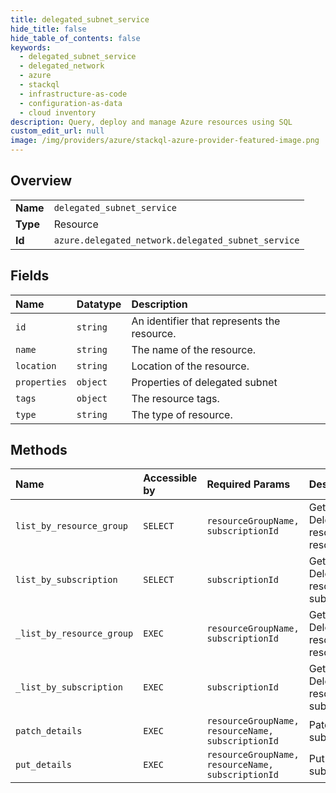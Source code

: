 ```yaml
---
title: delegated_subnet_service
hide_title: false
hide_table_of_contents: false
keywords:
  - delegated_subnet_service
  - delegated_network
  - azure    
  - stackql
  - infrastructure-as-code
  - configuration-as-data
  - cloud inventory
description: Query, deploy and manage Azure resources using SQL
custom_edit_url: null
image: /img/providers/azure/stackql-azure-provider-featured-image.png
---
```

  
    

## Overview
<table><tbody>
<tr><td><b>Name</b></td><td><code>delegated_subnet_service</code></td></tr>
<tr><td><b>Type</b></td><td>Resource</td></tr>
<tr><td><b>Id</b></td><td><code>azure.delegated_network.delegated_subnet_service</code></td></tr>
</tbody></table>

## Fields
| Name | Datatype | Description |
|:-----|:---------|:------------|
| `id` | `string` | An identifier that represents the resource. |
| `name` | `string` | The name of the resource. |
| `location` | `string` | Location of the resource. |
| `properties` | `object` | Properties of delegated subnet |
| `tags` | `object` | The resource tags. |
| `type` | `string` | The type of resource. |
## Methods
| Name | Accessible by | Required Params | Description |
|:-----|:--------------|:----------------|:------------|
| `list_by_resource_group` | `SELECT` | `resourceGroupName, subscriptionId` | Get all the DelegatedSubnets resources in a resource group. |
| `list_by_subscription` | `SELECT` | `subscriptionId` | Get all the DelegatedSubnets resources in a subscription. |
| `_list_by_resource_group` | `EXEC` | `resourceGroupName, subscriptionId` | Get all the DelegatedSubnets resources in a resource group. |
| `_list_by_subscription` | `EXEC` | `subscriptionId` | Get all the DelegatedSubnets resources in a subscription. |
| `patch_details` | `EXEC` | `resourceGroupName, resourceName, subscriptionId` | Patch delegated subnet resource |
| `put_details` | `EXEC` | `resourceGroupName, resourceName, subscriptionId` | Put delegated subnet resource |
